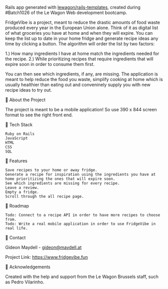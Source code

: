 Rails app generated with [lewagon/rails-templates](https://github.com/lewagon/rails-templates), created during #Batch1026 of the Le Wagon Web development bootcamp.

FridgeVibe is a project, meant to reduce the drastic amounts of food waste produced every year in the European Union alone. Think of it as digital list of 
what groceries you have at home and when they will expire. You can keep the list up to date in your home fridge and generate recipe ideas any time by 
clicking a button. The algorithm will order the list by two factors:

  1.) How many ingredients I have at home match the ingredients needed for the recipe. 
  2.) While prioritizing recipes that require ingredients that will expire soon in order to consume them first. 
  
You can then see which ingredients, if any, are missing. The application is meant to help reduce the food you waste, simplify cooking at home which is 
usually healthier than eating out and conveninely supply you with new recipe ideas to try out. 

🌟 About the Project

The project is meant to be a mobile application! So use 390 x 844 screen format to see the right front end.

👾 Tech Stack

    Ruby on Rails 
    JavaScript
    HTML
    CSS
    SQL

🎯 Features

    Save recipes to your home or away fridge. 
    Generate a recipe for inspiration using the ingredients you have at home prioritizing the ones that will expire soon. 
    See which ingredients are missing for every recipe.
    Leave a review. 
    Empty a fridge. 
    Scroll through the all recipe page. 

🧭 Roadmap

    Todo: Connect to a recipe API in order to have more recipes to choose from. 
    Todo: Write a real mobile application in order to use FridgeVibe in real life. 

🤝 Contact

Gideon Maydell - gideon@maydell.at

Project Link: https://www.fridgevibe.fun

💎 Acknowledgements

Created with the help and support from the Le Wagon Brussels staff, such as Pedro Vilarinho.
 

